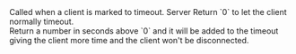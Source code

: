 <function name="HolyLib:OnClientTimeout" parent="" type="hook">
	<description>
		Called when a client is marked to timeout.
		<added version="0.7"></added>
	</description>
	<realm>Server</realm>
	<args>
		<arg name="client" type="CGameClient"></arg>
	</args>
	<rets>
		<ret name="timeoutExtension" type="number">
			Return `0` to let the client normally timeout.<br>
			Return a number in seconds above `0` and it will be added to the timeout giving the client more time and the client won't be disconnected.
		</ret>
	</rets>
</function>